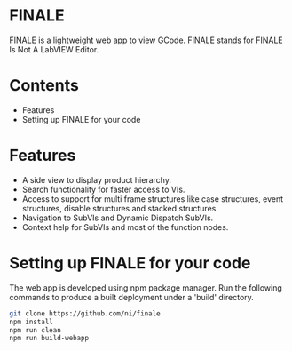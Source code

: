 # FINALE

FINALE is a lightweight web app to view GCode. FINALE stands for FINALE Is Not A LabVIEW Editor.

# Contents

- Features
- Setting up FINALE for your code

# Features

  - A side view to display product hierarchy.
  - Search functionality for faster access to VIs.
  - Access to support for multi frame structures like case structures, event structures, disable structures and stacked structures.
  - Navigation to SubVIs and Dynamic Dispatch SubVIs.
  - Context help for SubVIs and most of the function nodes.

# Setting up FINALE for your code

The web app is developed using npm package manager. Run the following commands to produce a built deployment under a 'build' directory.
```sh
git clone https://github.com/ni/finale
npm install
npm run clean
npm run build-webapp
```